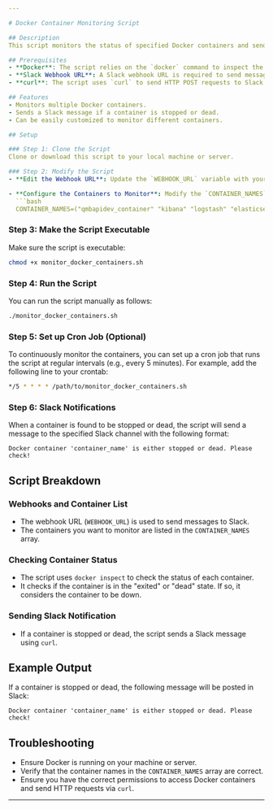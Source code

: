 ```yaml
---

# Docker Container Monitoring Script

## Description
This script monitors the status of specified Docker containers and sends a Slack message if any container is either stopped or dead. It is useful for alerting system administrators or DevOps teams when a critical container goes down.

## Prerequisites
- **Docker**: The script relies on the `docker` command to inspect the status of containers.
- **Slack Webhook URL**: A Slack webhook URL is required to send messages to a specific Slack channel.
- **curl**: The script uses `curl` to send HTTP POST requests to Slack.

## Features
- Monitors multiple Docker containers.
- Sends a Slack message if a container is stopped or dead.
- Can be easily customized to monitor different containers.

## Setup

### Step 1: Clone the Script
Clone or download this script to your local machine or server.

### Step 2: Modify the Script
- **Edit the Webhook URL**: Update the `WEBHOOK_URL` variable with your Slack incoming webhook URL. You can obtain this from your Slack workspace's settings.

- **Configure the Containers to Monitor**: Modify the `CONTAINER_NAMES` array to include the names of the Docker containers you want to monitor. For example:
  ```bash
  CONTAINER_NAMES=("qmbapidev_container" "kibana" "logstash" "elasticsearch")
  ```

### Step 3: Make the Script Executable
Make sure the script is executable:
```bash
chmod +x monitor_docker_containers.sh
```

### Step 4: Run the Script
You can run the script manually as follows:
```bash
./monitor_docker_containers.sh
```

### Step 5: Set up Cron Job (Optional)
To continuously monitor the containers, you can set up a cron job that runs the script at regular intervals (e.g., every 5 minutes). For example, add the following line to your crontab:
```bash
*/5 * * * * /path/to/monitor_docker_containers.sh
```

### Step 6: Slack Notifications
When a container is found to be stopped or dead, the script will send a message to the specified Slack channel with the following format:
```text
Docker container 'container_name' is either stopped or dead. Please check!
```

## Script Breakdown

### Webhooks and Container List
- The webhook URL (`WEBHOOK_URL`) is used to send messages to Slack.
- The containers you want to monitor are listed in the `CONTAINER_NAMES` array.

### Checking Container Status
- The script uses `docker inspect` to check the status of each container.
- It checks if the container is in the "exited" or "dead" state. If so, it considers the container to be down.

### Sending Slack Notification
- If a container is stopped or dead, the script sends a Slack message using `curl`.

## Example Output
If a container is stopped or dead, the following message will be posted in Slack:
```text
Docker container 'container_name' is either stopped or dead. Please check!
```

## Troubleshooting
- Ensure Docker is running on your machine or server.
- Verify that the container names in the `CONTAINER_NAMES` array are correct.
- Ensure you have the correct permissions to access Docker containers and send HTTP requests via `curl`.

---
```

